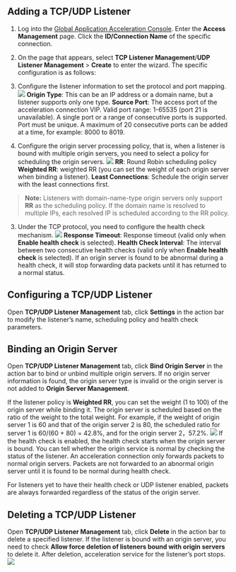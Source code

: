 ## Adding a TCP/UDP Listener
1. Log into the [Global Application Acceleration Console](https://console.cloud.tencent.com/gaap). Enter the **Access Management** page. Click the **ID/Connection Name** of the specific connection.
2. On the page that appears, select **TCP Listener Management**/**UDP Listener Management** > **Create** to enter the wizard. The specific configuration is as follows:
 1. Configure the listener information to set the protocol and port mapping.
![](https://main.qcloudimg.com/raw/05515f5f1b43c553b725258e95e4df4c.png)
**Origin Type**: This can be an IP address or a domain name, but a listener supports only one type.
**Source Port**: The access port of the acceleration connection VIP. Valid port range: 1-65535 (port 21 is unavailable). A single port or a range of consecutive ports is supported. Port must be unique. A maximum of 20 consecutive ports can be added at a time, for example: 8000 to 8019.

 2. Configure the origin server processing policy, that is, when a listener is bound with multiple origin servers, you need to select a policy for scheduling the origin servers.
![](https://main.qcloudimg.com/raw/950dd83a557906be1f162cb3622e5afa.png)
**RR**: Round Robin scheduling policy
**Weighted RR**: weighted RR (you can set the weight of each origin server when binding a listener).
**Least Connections**: Schedule the origin server with the least connections first.
>**Note:**
>Listeners with domain-name-type origin servers only support **RR** as the scheduling policy. If the domain name is resolved to multiple IPs, each resolved IP is scheduled according to the RR policy.

 3. Under the TCP protocol, you need to configure the health check mechanism.
![](https://main.qcloudimg.com/raw/0bfbd554eacf61cdc256b6f9c53cea7d.png)
**Response Timeout**: Response timeout (valid only when **Enable health check** is selected).
**Health Check Interval**: The interval between two consecutive health checks (valid only when **Enable health check** is selected).
If an origin server is found to be abnormal during a health check, it will stop forwarding data packets until it has returned to a normal status.

## Configuring a TCP/UDP Listener
Open **TCP/UDP Listener Management** tab, click **Settings** in the action bar to modify the listener’s name, scheduling policy and health check parameters.

## Binding an Origin Server
Open **TCP/UDP Listener Management** tab, click **Bind Origin Server** in the action bar to bind or unbind multiple origin servers. If no origin server information is found, the origin server type is invalid or the origin server is not added to **Origin Server Management**.

If the listener policy is **Weighted RR**, you can set the weight (1 to 100) of the origin server while binding it. The origin server is scheduled based on the ratio of the weight to the total weight. For example, if the weight of origin server 1 is 60 and that of the origin server 2 is 80, the scheduled ratio for server 1 is 60/(60 + 80) = 42.8%, and for the origin server 2，57.2%.
![](https://main.qcloudimg.com/raw/3508a3b4d1535dcc9ee33e922a7f332f.png)
If the health check is enabled, the health check starts when the origin server is bound. You can tell whether the origin service is normal by checking the status of the listener. An acceleration connection only forwards packets to normal origin servers. Packets are not forwarded to an abnormal origin server until it is found to be normal during health check.

For listeners yet to have their health check or UDP listener enabled, packets are always forwarded regardless of the status of the origin server.

## Deleting a TCP/UDP Listener
Open **TCP/UDP Listener Management** tab, click **Delete** in the action bar to delete a specified listener. If the listener is bound with an origin server, you need to check **Allow force deletion of listeners bound with origin servers** to delete it. After deletion, acceleration service for the listener’s port stops.
![](https://main.qcloudimg.com/raw/03079357d59a83cb552e127d11aa0e8a.png)
